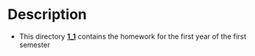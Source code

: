 # Description
- This directory [**1_1**](~/1_1) contains the homework for the first year of the first semester